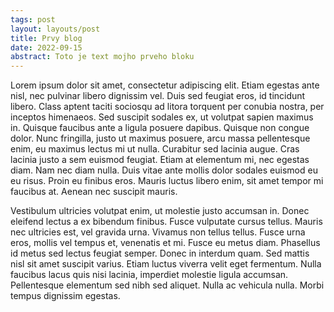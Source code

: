 ```yaml
---
tags: post
layout: layouts/post
title: Prvy blog
date: 2022-09-15
abstract: Toto je text mojho prveho bloku
---
```

Lorem ipsum dolor sit amet, consectetur adipiscing elit. Etiam egestas ante nisl, nec pulvinar libero dignissim vel. Duis sed feugiat eros, id tincidunt libero. Class aptent taciti sociosqu ad litora torquent per conubia nostra, per inceptos himenaeos. Sed suscipit sodales ex, ut volutpat sapien maximus in. Quisque faucibus ante a ligula posuere dapibus. Quisque non congue dolor. Nunc fringilla, justo ut maximus posuere, arcu massa pellentesque enim, eu maximus lectus mi ut nulla. Curabitur sed lacinia augue. Cras lacinia justo a sem euismod feugiat. Etiam at elementum mi, nec egestas diam. Nam nec diam nulla. Duis vitae ante mollis dolor sodales euismod eu eu risus. Proin eu finibus eros. Mauris luctus libero enim, sit amet tempor mi faucibus at. Aenean nec suscipit mauris.

Vestibulum ultricies volutpat enim, ut molestie justo accumsan in. Donec eleifend lectus a ex bibendum finibus. Fusce vulputate cursus tellus. Mauris nec ultricies est, vel gravida urna. Vivamus non tellus tellus. Fusce urna eros, mollis vel tempus et, venenatis et mi. Fusce eu metus diam. Phasellus id metus sed lectus feugiat semper. Donec in interdum quam. Sed mattis nisl sit amet suscipit varius. Etiam luctus viverra velit eget fermentum. Nulla faucibus lacus quis nisi lacinia, imperdiet molestie ligula accumsan. Pellentesque elementum sed nibh sed aliquet. Nulla ac vehicula nulla. Morbi tempus dignissim egestas.